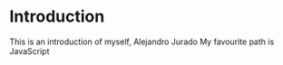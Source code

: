 Introduction
==========

This is an introduction of myself, Alejandro Jurado
My favourite path is JavaScript